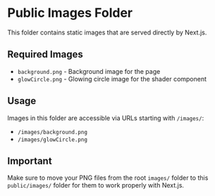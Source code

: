# Public Images Folder

This folder contains static images that are served directly by Next.js.

## Required Images

- `background.png` - Background image for the page
- `glowCircle.png` - Glowing circle image for the shader component

## Usage

Images in this folder are accessible via URLs starting with `/images/`:

- `/images/background.png`
- `/images/glowCircle.png`

## Important

Make sure to move your PNG files from the root `images/` folder to this `public/images/` folder for them to work properly with Next.js.
